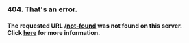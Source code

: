 ### 404. That's an error. <br>
#### The requested URL /[not-found](https://larsbeijaard.com/) was not found on this server. <br> Click [here](https://larsbeijaard.com/) for more information.

